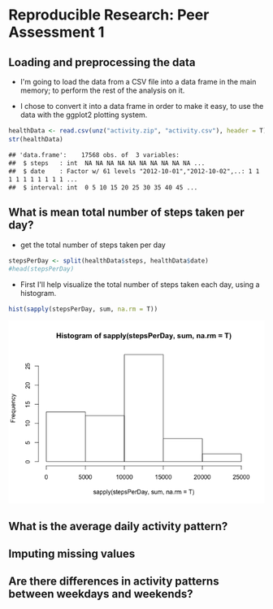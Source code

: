 # Reproducible Research: Peer Assessment 1


## Loading and preprocessing the data

* I'm going to load the data from a CSV file into a data frame in the main memory; to perform the rest of the analysis on it.

* I chose to convert it into a data frame in order to make it easy, to use the data with the ggplot2 plotting system.


```r
healthData <- read.csv(unz("activity.zip", "activity.csv"), header = T)
str(healthData)
```

```
## 'data.frame':	17568 obs. of  3 variables:
##  $ steps   : int  NA NA NA NA NA NA NA NA NA NA ...
##  $ date    : Factor w/ 61 levels "2012-10-01","2012-10-02",..: 1 1 1 1 1 1 1 1 1 1 ...
##  $ interval: int  0 5 10 15 20 25 30 35 40 45 ...
```

## What is mean total number of steps taken per day?

* get the total number of steps taken per day


```r
stepsPerDay <- split(healthData$steps, healthData$date)
#head(stepsPerDay)
```

* First I'll help visualize the total number of steps taken each day, using a histogram.


```r
hist(sapply(stepsPerDay, sum, na.rm = T))
```

![](PA1_template_files/figure-html/unnamed-chunk-3-1.png) 



## What is the average daily activity pattern?



## Imputing missing values



## Are there differences in activity patterns between weekdays and weekends?
